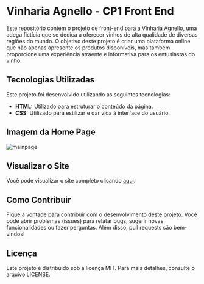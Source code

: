 # Vinharia Agnello - CP1 Front End

Este repositório contém o projeto de front-end para a Vinharia Agnello, uma adega fictícia que se dedica a oferecer vinhos de alta qualidade de diversas regiões do mundo. O objetivo deste projeto é criar uma plataforma online que não apenas apresente os produtos disponíveis, mas também proporcione uma experiência atraente e informativa para os entusiastas do vinho.

## Tecnologias Utilizadas

Este projeto foi desenvolvido utilizando as seguintes tecnologias:

- **HTML:** Utilizado para estruturar o conteúdo da página.
- **CSS:** Utilizado para estilizar e dar vida à interface do usuário.

## Imagem da Home Page
![mainpage](https://github.com/FelipeMarquesdeOliveira/cp1-front-end/assets/162123528/8cd47684-70eb-4dce-bfdc-08a66205a3a1)

## Visualizar o Site

Você pode visualizar o site completo clicando [aqui](https://github.com/FelipeMarquesdeOliveira/cp1-front-end).

## Como Contribuir

Fique à vontade para contribuir com o desenvolvimento deste projeto. Você pode abrir problemas (issues) para relatar bugs, sugerir novas funcionalidades ou fazer perguntas. Além disso, pull requests são bem-vindos!

## Licença

Este projeto é distribuído sob a licença MIT. Para mais detalhes, consulte o arquivo [LICENSE](LICENSE).
